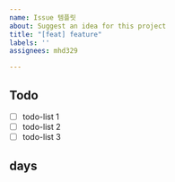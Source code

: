 ```yaml
---
name: Issue 템플릿
about: Suggest an idea for this project
title: "[feat] feature"
labels: ''
assignees: mhd329

---
```


## Todo

- [ ] todo-list 1
- [ ] todo-list 2
- [ ] todo-list 3

## days

